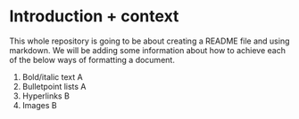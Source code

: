 # Introduction + context
This whole repository is going to be about creating a README file and using markdown.
We will be adding some information about how to achieve each of the below ways of formatting a document.

1. Bold/italic text A
2. Bulletpoint lists A
3. Hyperlinks B
4. Images B